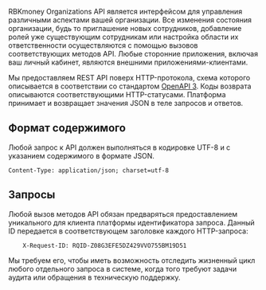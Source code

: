 RBKmoney Organizations API является интерфейсом для управления различными
аспектами вашей организации. Все изменения состояния организации, будь то
приглашение новых сотрудников, добавление ролей уже существующим сотрудникам
или настройка области их ответственности осуществляются с помощью вызовов
соответствующих методов API. Любые сторонние приложения, включая ваш личный кабинет,
являются внешними приложениями-клиентами.

Мы предоставляем REST API поверх HTTP-протокола, схема которого описывается в
соответствии со стандартом [OpenAPI 3][OAS3].
Коды возврата описываются соответствующими HTTP-статусами. Платформа принимает и
возвращает значения JSON в теле запросов и ответов.

[OAS3]: https://swagger.io/specification/

## Формат содержимого

Любой запрос к API должен выполняться в кодировке UTF-8 и с указанием
содержимого в формате JSON.

```
Content-Type: application/json; charset=utf-8
```

## Запросы

Любой вызов методов API обязан предваряться предоставлением уникального для клиента
платформы идентификатора запроса. Данный ID передается в соответствующем заголовке каждого
HTTP-запроса:

```
    X-Request-ID: RQID-Z08G3EFE5DZ429VVO755BM19D51
```

Мы требуем его, чтобы иметь возможность отследить жизненный цикл любого отдельного запроса
в системе, когда того требуют задачи аудита или обращения в техническую поддержку.
